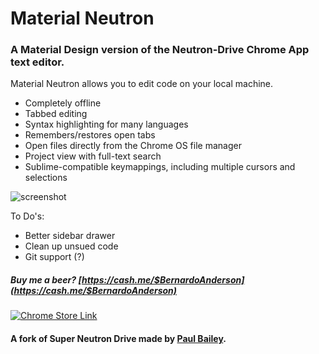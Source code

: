 # Material Neutron

### A Material Design version of the Neutron-Drive Chrome App text editor.


Material Neutron allows you to edit code on your local machine.


- Completely offline
- Tabbed editing
- Syntax highlighting for many languages
- Remembers/restores open tabs
- Open files directly from the Chrome OS file manager
- Project view with full-text search 
- Sublime-compatible keymappings, including multiple cursors and selections


![screenshot](https://lh3.googleusercontent.com/0cmVaUqa1mZIVSlxBZ6IEwqPXgsP-4vJFpnSULVUglDjwDvr-mkmmJIYb31tJWHF0ix-LO0TH3E=s640-h400-e365-rw)

To Do's:
- Better sidebar drawer
- Clean up unsued code
- Git support (?)


##### Buy me a beer? [https://cash.me/$BernardoAnderson](https://cash.me/$BernardoAnderson)



[![Chrome Store Link](https://developer.chrome.com/webstore/images/ChromeWebStore_Badge_v2_206x58.png)](https://chrome.google.com/webstore/detail/material-neutron/dnpfikbaljjobebldaaloaaijfcgofbk)

#### A fork of Super Neutron Drive made by [Paul Bailey](https://github.com/pizzapanther/Super-Neutron-Drive).